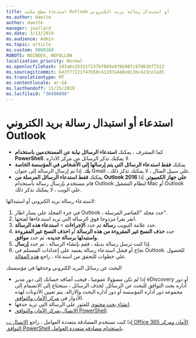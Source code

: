 ```yaml
---
title: استدعاء سطح مكتب Outlook أو استبدال رسالة بريد الكتروني
ms.author: daeite
author: daeite
manager: joallard
ms.date: 3/13/2019
ms.audience: Admin
ms.topic: article
ms.custom: 9000260
ROBOTS: NOINDEX, NOFOLLOW
localization_priority: Normal
ms.openlocfilehash: 3d3a6c253317137b7069a978b907c97d61bf7313
ms.sourcegitcommit: b43f77221f47b50c41197a448a9c26c423ce1ad5
ms.translationtype: MT
ms.contentlocale: ar-SA
ms.lasthandoff: 11/15/2019
ms.locfileid: "36496098"
---
```

# <a name="recall-or-replace-an-outlook-email-message"></a>استدعاء أو استبدال رسالة بريد الكتروني Outlook

- كما المشرف ، يمكنك **استدعاء الرسائل نيابة عن المستخدمين باستخدام PowerShell**. لا يمكنك تذكر الرسائل من مركز الاداره.
- يمكنك **فقط استدعاء الرسائل التي يتم إرسالها إلى الأشخاص في المؤسسة الخاصة بك**. إذا تم إرسال الرسالة إلى عنوان Gmail ، علي سبيل المثال ، لا يمكنك تذكر ذلك.
- يمكنك **فقط استدعاء الرسائل المرسلة من Outlook 2016 علي جهاز الكمبيوتر**. إذا قام مستخدم بإرسال رسالة باستخدام Outlook لنظام التشغيل Mac أو Outlook علي الويب ، لا يمكنك تذكر ذلك.

لاستدعاء رسالة بريد الكتروني أو استبدالها:

1. في جزء المجلد علي يسار اطار Outlook ، حدد مجلد "العناصر المرسلة".
1. انقر نقرا مزدوجا فوق الرسالة التي تريد استدعاءها لفتحها.
1. حدد علامة التبويب **رسالة** ثم حدد **الإجراءات** > **استدعاء هذه الرسالة**.
1. حدد **حذف النسخ غير المقروءة من هذه الرسالة** أو **احذف النسخ غير المقروءة واستبدلها برسالة جديده**، ثم حدد **موافق**.
1. إذا كنت ترسل رسالة بديله ، فقم بإنشاء الرسالة ، ثم حدد **إرسال**.
1. نجاح أو فشل استدعاء رسالة يعتمد علي إعدادات المستلم في Outlook. للحصول علي خطوات للتحقق من استدعاء ، راجع [هذه المقالة](https://support.office.com/article/35027f88-d655-4554-b4f8-6c0729a723a0).

البحث عن رسائل البريد الكتروني وحذفها في مؤسستك

- إذا لم تكن مسؤولا عموميا ، فيجب أضافه حسابك إلى دور مدير eDiscovery أو دور أداره بحث التوافق للبحث عن الرسائل. لحذف الرسائل ، ستحتاج إلى الانضمام إلى مجموعه دور أداره المؤسسة أو دور أداره البحث والازاله. يتم تعيين الأذونات لهذه الأدوار في [مركز الأمان والتوافق](https://go.microsoft.com/fwlink/?linkid=2083731).
- [إنشاء بحث محتوي](https://docs.microsoft.com/office365/securitycompliance/content-search) للعثور علي الرسالة التي تريد حذفها.
- [الاتصال بمركز الأمان والتوافق PowerShell](https://docs.microsoft.com/powershell/exchange/office-365-scc/connect-to-scc-powershell/connect-to-scc-powershell?view=exchange-ps).

إذا كنت تستخدم المصادقة متعددة العوامل ، راجع [الاتصال ب Office 365 الأمان ومركز التوافق PowerShell باستخدام مصادقه متعددة العوامل](https://docs.microsoft.com/powershell/exchange/office-365-scc/connect-to-scc-powershell/mfa-connect-to-scc-powershell?view=exchange-ps).